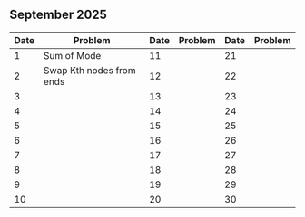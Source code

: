 ## September 2025

| Date | Problem                  | Date | Problem | Date | Problem |
| ---- | ------------------------ | ---- | ------- | ---- | ------- |
| 1    | Sum of Mode              | 11   |         | 21   |         |
| 2    | Swap Kth nodes from ends | 12   |         | 22   |         |
| 3    |                          | 13   |         | 23   |         |
| 4    |                          | 14   |         | 24   |         |
| 5    |                          | 15   |         | 25   |         |
| 6    |                          | 16   |         | 26   |         |
| 7    |                          | 17   |         | 27   |         |
| 8    |                          | 18   |         | 28   |         |
| 9    |                          | 19   |         | 29   |         |
| 10   |                          | 20   |         | 30   |         |
